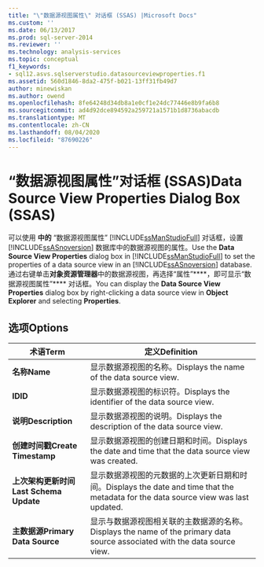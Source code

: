 ```yaml
---
title: "\"数据源视图属性\" 对话框 (SSAS) |Microsoft Docs"
ms.custom: ''
ms.date: 06/13/2017
ms.prod: sql-server-2014
ms.reviewer: ''
ms.technology: analysis-services
ms.topic: conceptual
f1_keywords:
- sql12.asvs.sqlserverstudio.datasourceviewproperties.f1
ms.assetid: 560d1846-8da2-475f-b021-13ff31fb49d7
author: minewiskan
ms.author: owend
ms.openlocfilehash: 8fe64248d34db8a1e0cf1e24dc77446e8b9fa6b8
ms.sourcegitcommit: ad4d92dce894592a259721a1571b1d8736abacdb
ms.translationtype: MT
ms.contentlocale: zh-CN
ms.lasthandoff: 08/04/2020
ms.locfileid: "87690226"
---
```

# <a name="data-source-view-properties-dialog-box-ssas"></a><span data-ttu-id="30858-102">“数据源视图属性”对话框 (SSAS)</span><span class="sxs-lookup"><span data-stu-id="30858-102">Data Source View Properties Dialog Box (SSAS)</span></span>
  <span data-ttu-id="30858-103">可以使用 **中的** “数据源视图属性” [!INCLUDE[ssManStudioFull](../includes/ssmanstudiofull-md.md)] 对话框，设置 [!INCLUDE[ssASnoversion](../includes/ssasnoversion-md.md)] 数据库中的数据源视图的属性。</span><span class="sxs-lookup"><span data-stu-id="30858-103">Use the **Data Source View Properties** dialog box in [!INCLUDE[ssManStudioFull](../includes/ssmanstudiofull-md.md)] to set the properties of a data source view in an [!INCLUDE[ssASnoversion](../includes/ssasnoversion-md.md)] database.</span></span> <span data-ttu-id="30858-104">通过右键单击**对象资源管理器**中的数据源视图，再选择“属性”\*\*\*\*，即可显示“数据源视图属性”\*\*\*\* 对话框。</span><span class="sxs-lookup"><span data-stu-id="30858-104">You can display the **Data Source View Properties** dialog box by right-clicking a data source view in **Object Explorer** and selecting **Properties**.</span></span>  
  
## <a name="options"></a><span data-ttu-id="30858-105">选项</span><span class="sxs-lookup"><span data-stu-id="30858-105">Options</span></span>  
  
|<span data-ttu-id="30858-106">术语</span><span class="sxs-lookup"><span data-stu-id="30858-106">Term</span></span>|<span data-ttu-id="30858-107">定义</span><span class="sxs-lookup"><span data-stu-id="30858-107">Definition</span></span>|  
|----------|----------------|  
|<span data-ttu-id="30858-108">**名称**</span><span class="sxs-lookup"><span data-stu-id="30858-108">**Name**</span></span>|<span data-ttu-id="30858-109">显示数据源视图的名称。</span><span class="sxs-lookup"><span data-stu-id="30858-109">Displays the name of the data source view.</span></span>|  
|<span data-ttu-id="30858-110">**ID**</span><span class="sxs-lookup"><span data-stu-id="30858-110">**ID**</span></span>|<span data-ttu-id="30858-111">显示数据源视图的标识符。</span><span class="sxs-lookup"><span data-stu-id="30858-111">Displays the identifier of the data source view.</span></span>|  
|<span data-ttu-id="30858-112">**说明**</span><span class="sxs-lookup"><span data-stu-id="30858-112">**Description**</span></span>|<span data-ttu-id="30858-113">显示数据源视图的说明。</span><span class="sxs-lookup"><span data-stu-id="30858-113">Displays the description of the data source view.</span></span>|  
|<span data-ttu-id="30858-114">**创建时间戳**</span><span class="sxs-lookup"><span data-stu-id="30858-114">**Create Timestamp**</span></span>|<span data-ttu-id="30858-115">显示数据源视图的创建日期和时间。</span><span class="sxs-lookup"><span data-stu-id="30858-115">Displays the date and time that the data source view was created.</span></span>|  
|<span data-ttu-id="30858-116">**上次架构更新时间**</span><span class="sxs-lookup"><span data-stu-id="30858-116">**Last Schema Update**</span></span>|<span data-ttu-id="30858-117">显示数据源视图的元数据的上次更新日期和时间。</span><span class="sxs-lookup"><span data-stu-id="30858-117">Displays the date and time that the metadata for the data source view was last updated.</span></span>|  
|<span data-ttu-id="30858-118">**主数据源**</span><span class="sxs-lookup"><span data-stu-id="30858-118">**Primary Data Source**</span></span>|<span data-ttu-id="30858-119">显示与数据源视图相关联的主数据源的名称。</span><span class="sxs-lookup"><span data-stu-id="30858-119">Displays the name of the primary data source associated with the data source view.</span></span>|  
  
  
